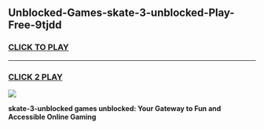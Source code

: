 
## Unblocked-Games-skate-3-unblocked-Play-Free-9tjdd
<h3>
<a href="https://premium76.site?title=skate-3-unblocked&ref=10A">CLICK TO PLAY</a></h3>
<hr>

<h3>
<a href="https://premium76.site?title=skate-3-unblocked&ref=10A">CLICK 2 PLAY</a>
  
</h3>

<a href="https://premium76.site?title=skate-3-unblocked&ref=10A"><img src="https://clearcache.store/games.png"></a>


**skate-3-unblocked games unblocked: Your Gateway to Fun and Accessible Online Gaming**
